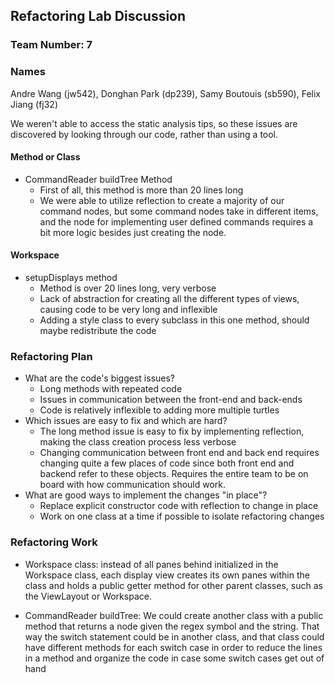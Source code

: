 ## Refactoring Lab Discussion
### Team Number: 7
### Names
Andre Wang (jw542),
Donghan Park (dp239),
Samy Boutouis (sb590),
Felix Jiang (fj32)

We weren't able to access the static analysis tips, so these issues are discovered by looking through our code, rather than using a tool.

#### Method or Class
* CommandReader buildTree Method
    * First of all, this method is more than 20 lines long
    * We were able to utilize reflection to create a majority of our command nodes, but some command nodes take in different items, and the node for implementing user defined commands requires a bit more logic besides just creating the node.

#### Workspace
* setupDisplays method
    * Method is over 20 lines long, very verbose
    * Lack of abstraction for creating all the different types of views, causing code to be very long and inflexible
    * Adding a style class to every subclass in this one method, should maybe redistribute the code

### Refactoring Plan

* What are the code's biggest issues?
    * Long methods with repeated code
    * Issues in communication between the front-end and back-ends
    * Code is relatively inflexible to adding more multiple turtles
* Which issues are easy to fix and which are hard?
    * The long method issue is easy to fix by implementing reflection, making the class creation process less verbose
    * Changing communication between front end and back end requires changing quite a few places of code since both front end and backend refer to these objects. Requires the entire team to be on board with how communication should work.
* What are good ways to implement the changes "in place"?
    * Replace explicit constructor code with reflection to change in place
    * Work on one class at a time if possible to isolate refactoring changes

### Refactoring Work

* Workspace class: instead of all panes behind initialized in the Workspace class, each display view creates its own panes within the class and holds a public getter method for other parent classes, such as the ViewLayout or Workspace.

* CommandReader buildTree: We could create another class with a public method that returns a node given the regex symbol and the string. That way the switch statement could be in another class, and that class could have different methods for each switch case in order to reduce the lines in a method and organize the code in case some switch cases get out of hand